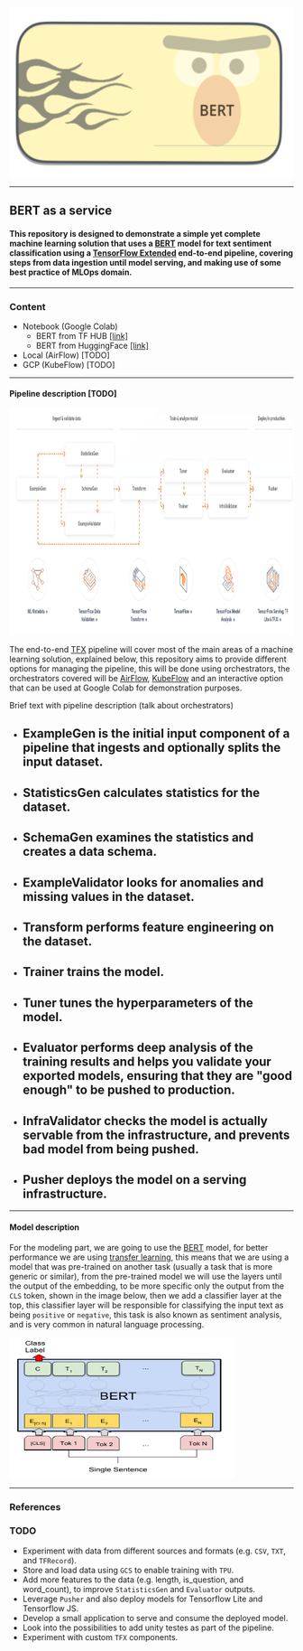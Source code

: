 <img src="https://github.com/dimitreOliveira/bert-as-a-service_TFX/blob/main/Assets/bert_icon.png?raw=true" width="800" height="300">

---

## BERT as a service

#### This repository is designed to demonstrate a simple yet complete machine learning solution that uses a [BERT](https://github.com/google-research/bert) model for text sentiment classification using a [TensorFlow Extended](https://www.tensorflow.org/tfx) end-to-end pipeline, covering steps from data ingestion until model serving, and making use of some best practice of MLOps domain.

---

### Content
- Notebook (Google Colab)
  - BERT from TF HUB [[link]](https://github.com/dimitreOliveira/bert-as-a-service_TFX/blob/main/Pipeline/Notebook%20(Google%20Colab)/BERT_as_a_service_TFX_Colab_(TF_HUB).ipynb)
  - BERT from HuggingFace [[link]](https://github.com/dimitreOliveira/bert-as-a-service_TFX/blob/main/Pipeline/Notebook%20(Google%20Colab)/BERT_as_a_service_TFX_Colab_(HuggingFace).ipynb)
- Local (AirFlow) [TODO]
- GCP (KubeFlow) [TODO]

---

#### Pipeline description [TODO]

<img src="https://github.com/dimitreOliveira/bert-as-a-service_TFX/blob/main/Assets/tfx_diagram.png?raw=true" width="1000" height="400">

The end-to-end [TFX](https://www.tensorflow.org/tfx) pipeline will cover most of the main areas of a machine learning solution, explained below, this repository aims to provide different options for managing the pipeline, this will be done using orchestrators, the orchestrators covered will be [AirFlow](https://airflow.apache.org/), [KubeFlow](https://www.kubeflow.org/) and an interactive option that can be used at Google Colab for demonstration purposes.

Brief text with pipeline description (talk about orchestrators)

- ExampleGen is the initial input component of a pipeline that ingests and optionally splits the input dataset.
  - 
- StatisticsGen calculates statistics for the dataset.
  - 
- SchemaGen examines the statistics and creates a data schema.
  - 
- ExampleValidator looks for anomalies and missing values in the dataset.
  - 
- Transform performs feature engineering on the dataset.
  - 
- Trainer trains the model.
  - 
- Tuner tunes the hyperparameters of the model.
  - 
- Evaluator performs deep analysis of the training results and helps you validate your exported models, ensuring that they are "good enough" to be pushed to production.
  - 
- InfraValidator checks the model is actually servable from the infrastructure, and prevents bad model from being pushed.
  - 
- Pusher deploys the model on a serving infrastructure.
  - 

---

#### Model description

For the modeling part, we are going to use the [BERT](https://github.com/google-research/bert) model, for better performance we are using [transfer learning](https://en.wikipedia.org/wiki/Transfer_learning), this means that we are using a model that was pre-trained on another task (usually a task that is more generic or similar), from the pre-trained model we will use the layers until the output of the embedding, to be more specific only the output from the `CLS` token, shown in the image below, then we add a classifier layer at the top, this classifier layer will be responsible for classifying the input text as being `positive` or `negative`, this task is also known as sentiment analysis, and is very common in natural language processing.

<img src="https://github.com/dimitreOliveira/bert-as-a-service_TFX/blob/main/Assets/bert_sent_diagram.png?raw=true" width="400" height="250">

---

### References

### TODO
- Experiment with data from different sources and formats (e.g. `CSV`, `TXT`, and `TFRecord`).
- Store and load data using `GCS` to enable training with `TPU`.
- Add more features to the data (e.g. length, is_question, and word_count), to improve `StatisticsGen` and `Evaluator` outputs.
- Leverage `Pusher` and also deploy models for Tensorflow Lite and Tensorflow JS.
- Develop a small application to serve and consume the deployed model.
- Look into the possibilities to add unity testes as part of the pipeline.
- Experiment with custom `TFX` components.
